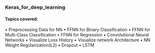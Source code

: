 ### Keras_for_deep_learning
#### Topics covered: 
• Preprocessing Data for NN • FFNN for Binary Classification • FFNN for Multi-Class Classification • FFNN for Regression • Convolutional Neural Networks 
• Visualize Loss History  • Visualize network Architecture • NN Weight Regularization(L2) • Dropout • LSTM 
